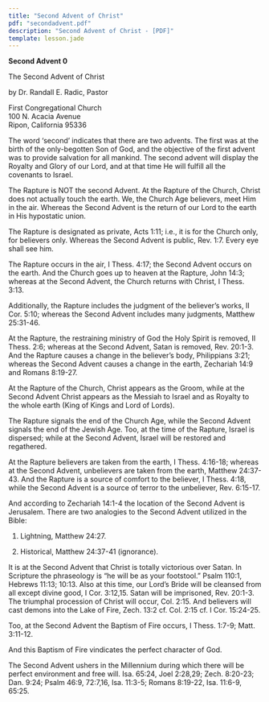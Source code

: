 ```yaml
---
title: "Second Advent of Christ"
pdf: "secondadvent.pdf"
description: "Second Advent of Christ - [PDF]"
template: lesson.jade
---
```



**Second Advent 0**

The Second Advent of Christ

by Dr. Randall E. Radic, Pastor

First Congregational Church  
100 N. Acacia Avenue  
Ripon, California 95336

The word ‘second’ indicates that there are two advents. The first was at
the birth of the only-begotten Son of God, and the objective of the
first advent was to provide salvation for all mankind. The second advent
will display the Royalty and Glory of our Lord, and at that time He will
fulfill all the covenants to Israel.

The Rapture is NOT the second Advent. At the Rapture of the Church,
Christ does not actually touch the earth. We, the Church Age believers,
meet Him in the air. Whereas the Second Advent is the return of our Lord
to the earth in His hypostatic union.

The Rapture is designated as private, Acts 1:11; i.e., it is for the
Church only, for believers only. Whereas the Second Advent is public,
Rev. 1:7. Every eye shall see him.

The Rapture occurs in the air, I Thess. 4:17; the Second Advent occurs
on the earth. And the Church goes up to heaven at the Rapture, John
14:3; whereas at the Second Advent, the Church returns with Christ, I
Thess. 3:13.

Additionally, the Rapture includes the judgment of the believer’s works,
II Cor. 5:10; whereas the Second Advent includes many judgments, Matthew
25:31-46.

At the Rapture, the restraining ministry of God the Holy Spirit is
removed, II Thess. 2:6; whereas at the Second Advent, Satan is removed,
Rev. 20:1-3. And the Rapture causes a change in the believer’s body,
Philippians 3:21; whereas the Second Advent causes a change in the
earth, Zechariah 14:9 and Romans 8:19-27.

At the Rapture of the Church, Christ appears as the Groom, while at the
Second Advent Christ appears as the Messiah to Israel and as Royalty to
the whole earth (King of Kings and Lord of Lords).

The Rapture signals the end of the Church Age, while the Second Advent
signals the end of the Jewish Age. Too, at the time of the Rapture,
Israel is dispersed; while at the Second Advent, Israel will be restored
and regathered.

At the Rapture believers are taken from the earth, I Thess. 4:16-18;
whereas at the Second Advent, unbelievers are taken from the earth,
Matthew 24:37-43. And the Rapture is a source of comfort to the
believer, I Thess. 4:18, while the Second Advent is a source of terror
to the unbeliever, Rev. 6:15-17.

And according to Zechariah 14:1-4 the location of the Second Advent is
Jerusalem. There are two analogies to the Second Advent utilized in the
Bible:

1. Lightning, Matthew 24:27.

2. Historical, Matthew 24:37-41 (ignorance).

It is at the Second Advent that Christ is totally victorious over Satan.
In Scripture the phraseology is “he will be as your footstool.” Psalm
110:1, Hebrews 11:13; 10:13. Also at this time, our Lord’s Bride will be
cleansed from all except divine good, I Cor. 3:12,15. Satan will be
imprisoned, Rev. 20:1-3. The triumphal procession of Christ will occur,
Col. 2:15. And believers will cast demons into the Lake of Fire, Zech.
13:2 cf. Col. 2:15 cf. I Cor. 15:24-25.

Too, at the Second Advent the Baptism of Fire occurs, I Thess. 1:7-9;
Matt. 3:11-12.

And this Baptism of Fire vindicates the perfect character of God.

The Second Advent ushers in the Millennium during which there will be
perfect environment and free will. Isa. 65:24, Joel 2:28,29; Zech.
8:20-23; Dan. 9:24; Psalm 46:9, 72:7,16, Isa. 11:3-5; Romans 8:19-22,
Isa. 11:6-9, 65:25.

